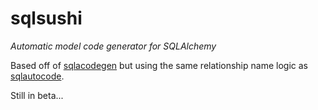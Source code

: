 sqlsushi
===========

*Automatic model code generator for SQLAlchemy*

Based off of <a href="https://pypi.python.org/pypi/sqlacodegen">sqlacodegen</a> but using the same relationship name logic as <a href="http://code.google.com/p/sqlautocode">sqlautocode</a>.

Still in beta...
